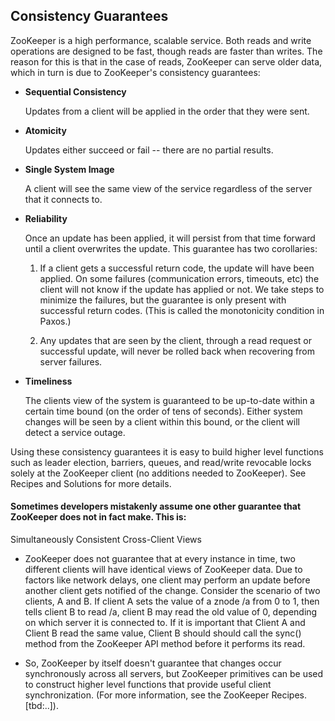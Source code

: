 ## Consistency Guarantees

ZooKeeper is a high performance, scalable service. Both reads and write operations are designed to be fast, though 
reads are faster than writes. The reason for this is that in the case of reads, ZooKeeper can serve older data, 
which in turn is due to ZooKeeper's consistency guarantees:

- **Sequential Consistency**

  Updates from a client will be applied in the order that they were sent.

- **Atomicity**

  Updates either succeed or fail -- there are no partial results.

- **Single System Image**

  A client will see the same view of the service regardless of the server that it connects to.

- **Reliability**

  Once an update has been applied, it will persist from that time forward until a client overwrites 
  the update. This guarantee has two corollaries:

  1. If a client gets a successful return code, the update will have been applied. On some failures 
     (communication errors, timeouts, etc) the client will not know if the update has applied or not. 
     We take steps to minimize the failures, but the guarantee is only present with successful return 
     codes. (This is called the monotonicity condition in Paxos.)

  2. Any updates that are seen by the client, through a read request or successful update, will never 
     be rolled back when recovering from server failures.

- **Timeliness**

  The clients view of the system is guaranteed to be up-to-date within a certain time bound (on the order of tens 
  of seconds). Either system changes will be seen by a client within this bound, or the client will detect a 
  service outage.

Using these consistency guarantees it is easy to build higher level functions such as leader election, barriers, 
queues, and read/write revocable locks solely at the ZooKeeper client (no additions needed to ZooKeeper). See 
Recipes and Solutions for more details. 

#### Sometimes developers mistakenly assume one other guarantee that ZooKeeper does not in fact make. This is:
Simultaneously Consistent Cross-Client Views
 
- ZooKeeper does not guarantee that at every instance in time, two different clients will have identical views of 
  ZooKeeper data. Due to factors like network delays, one client may perform an update before another client gets 
  notified of the change. Consider the scenario of two clients, A and B. If client A sets the value of a znode /a 
  from 0 to 1, then tells client B to read /a, client B may read the old value of 0, depending on which server it 
  is connected to. If it is important that Client A and Client B read the same value, Client B should should call 
  the sync() method from the ZooKeeper API method before it performs its read.
 
- So, ZooKeeper by itself doesn't guarantee that changes occur synchronously across all servers, but ZooKeeper 
  primitives can be used to construct higher level functions that provide useful client synchronization. (For 
  more information, see the ZooKeeper Recipes. [tbd:..]). 










